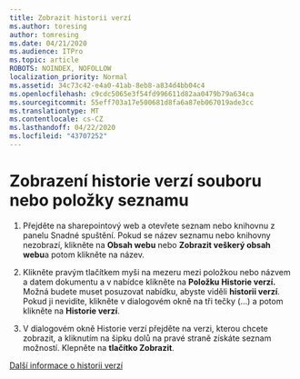 ```yaml
---
title: Zobrazit historii verzí
ms.author: toresing
author: tomresing
ms.date: 04/21/2020
ms.audience: ITPro
ms.topic: article
ROBOTS: NOINDEX, NOFOLLOW
localization_priority: Normal
ms.assetid: 34c73c42-e4a0-41ab-8eb8-a834d4bb04c4
ms.openlocfilehash: c9cdc5065e3f54fd996611d82aa0479b79a634ca
ms.sourcegitcommit: 55eff703a17e500681d8fa6a87eb067019ade3cc
ms.translationtype: MT
ms.contentlocale: cs-CZ
ms.lasthandoff: 04/22/2020
ms.locfileid: "43707252"
---
```

# <a name="view-version-history-of-a-file-or-list-item"></a>Zobrazení historie verzí souboru nebo položky seznamu

1. Přejděte na sharepointový web a otevřete seznam nebo knihovnu z panelu Snadné spuštění. Pokud se název seznamu nebo knihovny nezobrazí, klikněte na **Obsah webu** nebo **Zobrazit veškerý obsah webu**a potom klikněte na název.
    
2. Klikněte pravým tlačítkem myši na mezeru mezi položkou nebo názvem a datem dokumentu a v nabídce klikněte na **Položku Historie verzí.** Možná budete muset posuzovat nabídku, abyste viděli **historii verzí**. Pokud ji nevidíte, klikněte v dialogovém okně na tři tečky (...) a potom klikněte na **Historie verzí**.
    
3. V dialogovém okně Historie verzí přejděte na verzi, kterou chcete zobrazit, a kliknutím na šipku dolů na pravé straně získáte seznam možností. Klepněte na **tlačítko Zobrazit**.
    
[Další informace o historii verzí](https://go.microsoft.com/fwlink/?linkid=875709)
  

